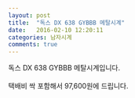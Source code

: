 ```yaml
---
layout: post
title:  "독스 DX 638 GYBBB 메탈시계"
date:   2016-02-10 12:20:11
categories: 남자시계
comments: true
---
```


독스 DX 638 GYBBB 메탈시계입니다. 
<br><br>
택배비 싹 포함해서 97,600원에 드립니다.<br>
<br>
<img class="image" src="https://1.bp.blogspot.com/-7BWFohqhjrA/W-cteJfR1dI/AAAAAAAAArM/QC85OMstZL8_9AVBb0X3SY45C7WXbsT6gCLcBGAs/s1600/4537675685468.jpg" alt=""/>
<br>
<br>
<img class="image" src="http://www.nbbang.co.kr/data/webedit/20171207133244_draopkao.jpg" alt=""/>
